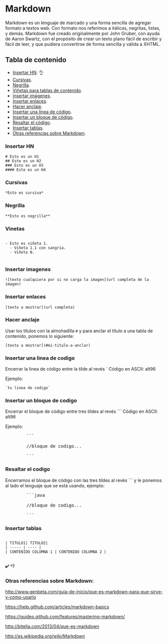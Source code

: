 # Markdown

Markdown es un lenguaje de marcado y una forma sencilla de agregar formato a textos web. Con formato nos referimos a itálicas, negritas, listas, y demás. Markdown fue creado originalmente por John Gruber, con ayuda de Aaron Swartz, con el propósito de crear un texto plano fácil de escribir y fácil de leer, y que pudiera convertirse de forma sencilla y válida a XHTML.

## Tabla de contenido

- [Insertar HN](#insertar-hn). :ok_hand:
- [Cursivas](#cursivas).
- [Negrilla](#negrilla).
- [Viñetas para tablas de contenido](#vinetas).
- [insertar imágenes](#insertar-imagenes).
- [Insertar enlaces](#insertar-enlaces).
- [Hacer anclaje](#hacer-anclaje).
- [Insertar una línea de código](#insertar-una-linea-de-codigo).
- [Insertar un bloque de código](#insertar-un-bloque-de-codigo).
- [Resaltar el código](#resaltar-el-codigo).
- [Insertar tablas](#insertar-tablas).
- [Otras referencias sobre Markdown](#otras-referencias-sobre-markdown).

### Insertar HN

```plain
# Esto es un H1
## Esto es un H2
### Esto es un H3
#### Esto es un H4

```

### Cursivas

`*Esto es cursiva*`

### Negrilla

`**Esto es negrilla**`

### Vinetas

```plain

- Esto es viñeta 1.
  - Viñeta 1.1 con sangria.
  - Viñeta N.
  
```

### Insertar imagenes

`![texto cualquiera por si no carga la imagen](url completa de la imagen)`

### Insertar enlaces

`[texto a mostrar](url completa)`

### Hacer anclaje

Usar los títulos con la almohadilla `#` y para anclar el título a una tabla de contenido, ponemos lo siguiente:

`[texto a mostrar](#mi-titulo-a-anclar)`

### Insertar una linea de codigo

Encerrar la linea de código entre la tilde al revés ` Código en ASCII: alt96

Ejemplo:

<pre><code>`tu linea de codigo`</code></pre>

### Insertar un bloque de codigo

Encerrar el bloque de código entre tres tildes al revés ``` Código en ASCII: alt96

Ejemplo:

<pre>
		```
		
		//bloque de codigo...
		
		```
</pre>


### Resaltar el codigo

Encerramos el bloque de código con las tres tildes al revés ``` y le ponemos al lado el lenguaje que se está usando, ejemplo:

<pre>
		```java
		
		//bloque de codigo...
		
		```
</pre>

### Insertar tablas

```plain

| TITULO1| TITULO2|
| ----- | ---- |
| CONTENIDO COLUMNA 1 | CONTENIDO COLUMNA 2 |


```
:heavy_check_mark:
:thumbsdown:


### Otras referencias sobre Markdown:

http://www.genbeta.com/guia-de-inicio/que-es-markdown-para-que-sirve-y-como-usarlo

https://help.github.com/articles/markdown-basics

https://guides.github.com/features/mastering-markdown/

http://bitelia.com/2013/04/que-es-markdown

http://es.wikipedia.org/wiki/Markdown
